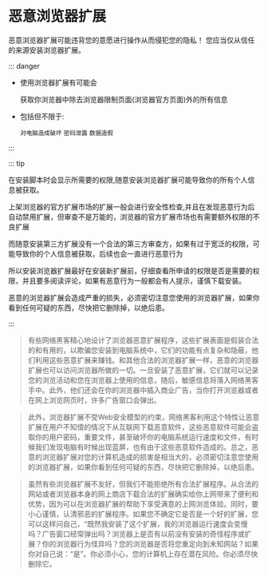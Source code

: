 # 恶意浏览器扩展

恶意浏览器扩展可能违背您的意愿进行操作从而侵犯您的隐私！
您应当仅从信任的来源安装浏览器扩展。

::: danger

- 使用浏览器扩展有可能会

    获取你浏览器中除去浏览器限制页面(浏览器官方页面)外的所有信息

- 包括但不限于:

    `对电脑造成破坏` `密码泄露` `数据造假`

:::

::: tip

在安装脚本时会显示所需要的权限,随意安装浏览器扩展可能导致你的所有个人信息被获取。

上架浏览器的官方扩展市场的扩展一般会进行安全性检查,并且在发现恶意行为后自动禁用扩展，但审查不是万能的，浏览器的官方扩展市场也有需要额外权限的不良扩展

而随意安装第三方扩展没有一个合法的第三方审查方，如果有过于宽泛的权限，可能导致你的个人信息被获取，后续也会一直进行恶意行为

所以安装浏览器扩展最好在安装新扩展前，仔细查看所申请的权限是否是需要的权限，并且要多阅读评论，如果有恶意行为一般都会有人提示，谨慎下载安装。

恶意的浏览器扩展会造成严重的损失，必须密切注意您使用的浏览器扩展，如果你看到任何可疑的东西，尽快把它删除掉，以绝后患。

:::

>有些网络黑客精心地设计了浏览器恶意扩展程序，这些扩展表面是假装合法的和有用的，以欺骗您安装到电脑系统中，它们的功能有点复杂和隐蔽，他们利用这些恶意扩展来赚钱。和其他合法的浏览器扩展一样，恶意的浏览器扩展也可以访问浏览器所做的一切。一旦安装了恶意扩展，它们就可以记录您的浏览活动和您在浏览器上使用的信息，随后，敏感信息将落入网络黑客手中。此外，他们还会在你的浏览器中插入商业广告，当你打开浏览器或者在网上浏览网页时，许多广告窗口会弹出。

>此外，浏览器扩展不受Web安全模型的约束，网络黑客利用这个特性让恶意扩展在用户不知情的情况下从互联网下载恶意软件，这些恶意软件可能会盗取你的用户密码，重要文件，甚至破坏你的电脑系统运行速度和文件，有时候我们发现电脑有时候出现蓝屏，也有由于这些恶意软件造成的。总之，恶意的浏览器扩展对您的计算机造成的损害是相当大的，必须密切注意您使用的浏览器扩展，如果你看到任何可疑的东西，尽快把它删除掉，以绝后患。

>虽然有些浏览器扩展不友好，但我们不能拒绝所有合法扩展程序。从合法的网站或者浏览器本身的网上商店下载合法的扩展确实给你上网带来了便利和优势，因为可以在浏览器扩展的帮助下享受满意的上网浏览体验。同时，要小心谨慎，认清邪恶的扩展程序。如果您不确定它是否是一个好的扩展，您可以这样问自己，“既然我安装了这个扩展，我的浏览器运行速度会变慢吗？广告窗口经常弹出吗？浏览器上是否有以前没有安装的奇怪程序或扩展？你的浏览器行为怪异吗？您的浏览器是否将您重定向到未知网站？如果你对自己说：“是”。你必须小心，您的计算机上存在潜在风险。你必须尽快删除它。
